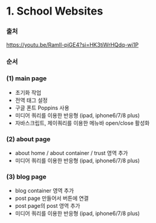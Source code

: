 # 1. School Websites
### 출처 
https://youtu.be/RamIl-pjGE4?si=HK3tiWrHQdq-wi1P

### 순서
### (1) main page
- 초기화 작업
- 전역 태그 설정
- 구글 폰트 Poppins 사용
- 미디어 쿼리를 이용한 반응형 (ipad, iphone6/7/8 plus)
- 자바스크립트, 제이쿼리를 이용한 메뉴바 open/close 활성화

### (2) about page
- about home / about container / trust 영역 추가
- 미디어 쿼리를 이용한 반응형 (ipad, iphone6/7/8 plus)

### (3) blog page
- blog container 영역 추가
- post page 만들어서 버튼에 연결
- post page의 post 영역 추가
- 미디어 쿼리를 이용한 반응형 (ipad, iphone6/7/8 plus)

